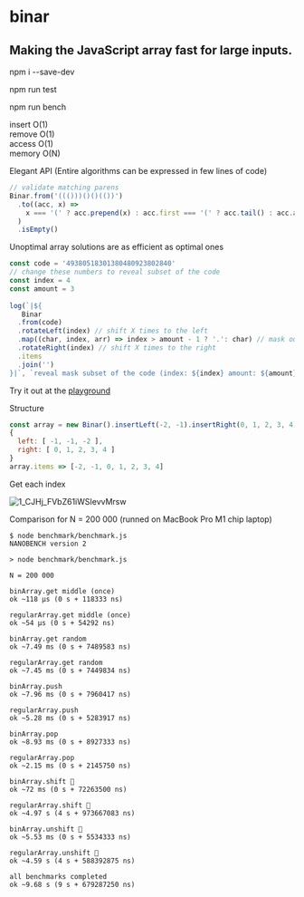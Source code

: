 # binar

## Making the JavaScript array fast for large inputs.

npm i --save-dev

npm run test

npm run bench

insert O(1)  
remove O(1)  
access O(1)  
memory O(N)

Elegant API (Entire algorithms can be expressed in few lines of code)

```js
// validate matching parens
Binar.from('((()))()()(())')
  .to((acc, x) =>
    x === '(' ? acc.prepend(x) : acc.first === '(' ? acc.tail() : acc.append(x)
  )
  .isEmpty()
```
Unoptimal array solutions are as efficient as optimal ones
```js
const code = '49380518301380480923802840'
// change these numbers to reveal subset of the code
const index = 4
const amount = 3
   
log(`|${
   Binar
  .from(code)
  .rotateLeft(index) // shift X times to the left
  .map((char, index, arr) => index > amount - 1 ? '.': char) // mask out a portion of the code
  .rotateRight(index) // shift X times to the right
  .items
  .join('')
}|`, `reveal mask subset of the code (index: ${index} amount: ${amount})`)

```
Try it out at the [playground](https://at-290690.github.io/YavaScript/?g=AT-290690/9021bc9afd9420cb44d4db652cbff59c/raw/8a305d1dc3f56e424ed339e857b549ee7dd38595/BinaryArray.js)

Structure

```js
const array = new Binar().insertLeft(-2, -1).insertRight(0, 1, 2, 3, 4);
{
  left: [ -1, -1, -2 ],
  right: [ 0, 1, 2, 3, 4 ]
}
array.items => [-2, -1, 0, 1, 2, 3, 4]
```

Get each index

![1_CJHj_FVbZ61iWSIevvMrsw](https://user-images.githubusercontent.com/88512646/189848001-5274f5bf-200d-46e3-80df-25c5718bfc4a.gif)

Comparison for N = 200 000 (runned on MacBook Pro M1 chip laptop)

```
$ node benchmark/benchmark.js
NANOBENCH version 2

> node benchmark/benchmark.js

N = 200 000

binArray.get middle (once)
ok ~118 μs (0 s + 118333 ns)

regularArray.get middle (once)
ok ~54 μs (0 s + 54292 ns)

binArray.get random
ok ~7.49 ms (0 s + 7489583 ns)

regularArray.get random
ok ~7.45 ms (0 s + 7449834 ns)

binArray.push
ok ~7.96 ms (0 s + 7960417 ns)

regularArray.push
ok ~5.28 ms (0 s + 5283917 ns)

binArray.pop
ok ~8.93 ms (0 s + 8927333 ns)

regularArray.pop
ok ~2.15 ms (0 s + 2145750 ns)

binArray.shift 🚀
ok ~72 ms (0 s + 72263500 ns)

regularArray.shift 🐌
ok ~4.97 s (4 s + 973667083 ns)

binArray.unshift 🚀
ok ~5.53 ms (0 s + 5534333 ns)

regularArray.unshift 🐌
ok ~4.59 s (4 s + 588392875 ns)

all benchmarks completed
ok ~9.68 s (9 s + 679287250 ns)
```
